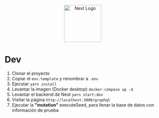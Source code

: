 <p align="center">
  <a href="http://nestjs.com/" target="blank"><img src="https://nestjs.com/img/logo-small.svg" width="120" alt="Nest Logo" /></a>
</p>

# Dev

1. Clonar el proyecto
2. Copiar el `env.template` y renombrar a `.env`
3. Ejecutar `yarn install`
4. Levantar la imagen (Docker desktop) `docker-compose up -d`
5. Levantar el backend de Nest `yarn start:dev`
6. Visitar la página `http://localhost:3000/graphql`
7. Ejecutar la **"mutation"** executeSeed, para llenar la base de datos con información de prueba
